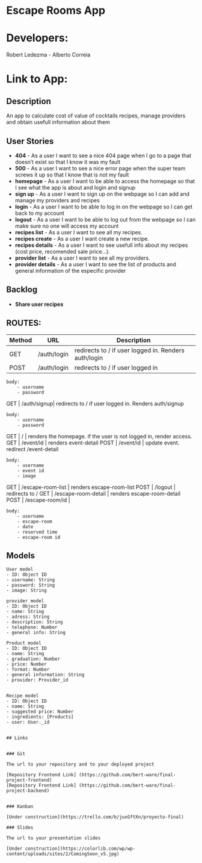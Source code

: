 # Escape Rooms App
# Developers: 
Robert Ledezma - Alberto Correia  
# Link to App: 



## Description

An app to calculate cost of value of cocktails recipes, manage providers and obtain usefull information about them
 
## User Stories

- **404** - As a user I want to see a nice 404 page when I go to a page that doesn’t exist so that I know it was my fault 
- **500** - As a user I want to see a nice error page when the super team screws it up so that I know that is not my fault
- **homepage** - As a user I want to be able to access the homepage so that I see what the app is about and login and signup
- **sign up** - As a user I want to sign up on the webpage so I can add and manage my providers and recipes  
- **login** - As a user I want to be able to log in on the webpage so I can get back to my account
- **logout** - As a user I want to be able to log out from the webpage so I can make sure no one will access my account
- **recipes list** - As a user I want to see all my recipes.
- **recipes create** - As a user I want create a new recipe.
- **recipes details** - As a user I want to see usefull info about my recipes (cost price, recomended sale price...).
- **provider list** - As a user I want to see all my providers.
- **provider details** - As a user I want to see the list of products and general information of the especific provider

## Backlog

- **Share user recipes** 


## ROUTES:

|Method|URL|Description|
|---|---|---|
GET | /auth/login | redirects to / if user logged in. Renders auth/login
POST | /auth/login | redirects to / if user logged in

```
body:
    - username
    - password

```

GET | /auth/signup| redirects to / if user logged in. Renders auth/signup

```
body:
    - username
    - password
```
GET | / | renders the homepage. if the user is not logged in, render access. 
GET | /event/id | renders event-detail
POST | /event/id | update event. redirect /event-detail
```
body:
    - username
    - event id 
    - image
```
GET | /escape-room-list | renders escape-room-list
POST | /logout | redirects to /
GET | /escape-room-detail | renders escape-room-detail
POST | /escape-room/id | 
```
body:
    - username
    - escape-room
    - date
    - reserved time
    - escape-room id
```



## Models

```
User model
- ID: Object ID
- username: String
- password: String
- image: String

```
```
provider model
- ID: Object ID
- name: String
- adress: String
- description: String
- telephone: Number
- general info: String

```
```
Product model
- ID: Object ID
- name: String
- graduation: Number
- price: Number
- format: Number
- general information: String
- provider: Provider_id

```
```

Recipe model
- ID: Object ID
- name: String
- suggested price: Number
- ingredients: [Products]
- user: User._id

```
``` 

## Links


### Git

The url to your repository and to your deployed project

[Repository Frontend Link] (https://github.com/bert-ware/final-project-frontend)
[Repository Frontend Link] (https://github.com/bert-ware/final-project-backend)


### Kanban

[Under construction](https://trello.com/b/juxGftXn/proyecto-final)

### Slides

The url to your presentation slides

[Under construction](https://colorlib.com/wp/wp-content/uploads/sites/2/ComingSoon_v5.jpg)

